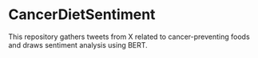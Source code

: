 # CancerDietSentiment
This repository gathers tweets from X related to cancer-preventing foods and draws sentiment analysis using BERT.
